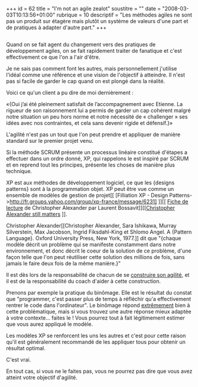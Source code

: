 +++
id = 62
title = "I'm not an agile zealot"
soustitre = ""
date = "2008-03-03T10:13:56+01:00"
rubrique = 10
descriptif = "Les méthodes agiles ne sont pas un produit sur étagère mais plutôt un système de valeurs d'une part et de pratiques à adapter d'autre part."
+++

<h2></h2>
Quand on se fait agent du changement vers des pratiques de développement agiles, on se fait rapidement traiter de fanatique et c'est effectivement ce que l'on a l'air d'être. 

Je ne sais pas comment font les autres, mais personnellement j'utilise l'idéal comme une référence et une vision de l'objectif à atteindre. Il n'est pas si facile de garder le cap quand on est plongé dans la réalité.

Voici ce qu'un client a pu dire de moi dernièrement : 

«{Oui j’ai été pleinement satisfait de l’accompagnement avec Etienne. La rigueur de son raisonnement lui a permis de garder un cap cohérent malgré notre situation un peu hors norme et notre nécessité de « challenger » ses idées avec nos contraintes, et cela sans devenir rigide et défensif.}»

L'agilité n'est pas un tout que l'on peut prendre et appliquer de manière standard sur le premier projet venu.

Si la méthode SCRUM présente un processus linéaire constitué d'étapes a effectuer dans un ordre donné, XP, qui rappelons le est inspiré par SCRUM et en reprend tout les principes, présente les choses de manière plus technique.

XP est aux méthodes de développement logiciel, ce que les {designs patterns} sont à la programmation objet. XP peut être vue comme un ensemble de modèles de gestion de projet[[ [Filliation XP - Design Patterns->http://fr.groups.yahoo.com/group/xp-france/message/6231] ]][[ [Fiche de lecture](http://fr.groups.yahoo.com/group/xp-france/message/6237) de Christopher Alexander par Laurent Bossavit]][[[Christopher Alexander still matters](http://growingcode.net/2008/04/christopher-alexander-still-matters) ]]. 

Christopher Alexander[[Christopher Alexander, Sara Ishikawa, Murray Silverstein, Max Jacobson, Ingrid Fiksdahl-King et Shlomo Angel. A {Pattern Language}. Oxford University Press, New York, 1977.]] dit que "{chaque modèle décrit un problème qui se manifeste constamment dans notre environnement, et donc décrit le coeur de la solution de ce problème, d'une façon telle que l'on peut réutiliser cette solution des millions de fois, sans jamais le faire deux fois de la même manière.}"

Il est dès lors de la responsabilité de chacun de se [construire son agilité](http://www.valtech.fr/fr/index/valtech_days/24seminaires/Agilite.html#agilite_en_kit), et il est de la responsabilité du coach d'aider à cette construction.

Prenons par exemple la pratique du binômage. Elle est le résultat du constat que "programmer, c'est passer plus de temps à réfléchir qu'a effectivement rentrer le code dans l'ordinateur". Le binômage répond [extrêmement](../article_60) bien à cette problématique, mais si vous trouvez une autre réponse mieux adaptée à votre contexte... faites le ! Vous pourrez tout à fait légitimement estimer que vous aurez appliqué le modèle. 

Les modèles XP se renforcent les uns les autres et c'est pour cette raison qu'il est généralement recommandé de les appliquer tous pour obtenir un résultat optimal. 

C'est vrai.

En tout cas, si vous ne le faites pas, vous ne pourrez pas dire que vous avez atteint votre objectif d'agilité.
